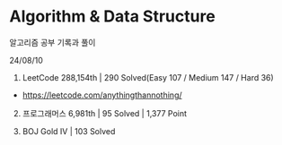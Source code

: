 # Algorithm & Data Structure

알고리즘 공부 기록과 풀이

24/08/10

1. LeetCode 288,154th | 290 Solved(Easy 107 / Medium 147 / Hard 36)
- https://leetcode.com/anythingthannothing/

2. 프로그래머스 6,981th | 95 Solved | 1,377 Point

3. BOJ Gold IV | 103 Solved
